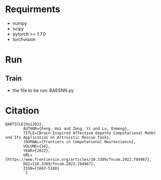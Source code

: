 # Requirments
* numpy
* scipy
* pytorch >= 1.7.0
* torchvision


# Run
## Train 
* the file to be run: BAESNN.py 


# Citation
```
@ARTICLE{Hui2022,
        AUTHOR={Feng, Hui and Zeng, Yi and Lu, Enmeng},   
        TITLE={Brain-Inspired Affective Empathy Computational Model and Its Application on Altruistic Rescue Task},      	
        JOURNAL={Frontiers in Computational Neuroscience},      	
        VOLUME={16},           	
        YEAR={2022},      	  
        URL={https://www.frontiersin.org/articles/10.3389/fncom.2022.784967},    
        DOI={10.3389/fncom.2022.784967},      
        ISSN={1662-5188}     
         }
   
```

